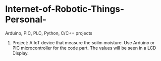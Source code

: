 # Internet-of-Robotic-Things-Personal-
Arduino, PIC, PLC, Python, C/C++ projects

1. Project: A IoT device that measure the soilm moisture. Use Arduino or PIC microcontroller for the code part. The values will be seen in a LCD Display.
